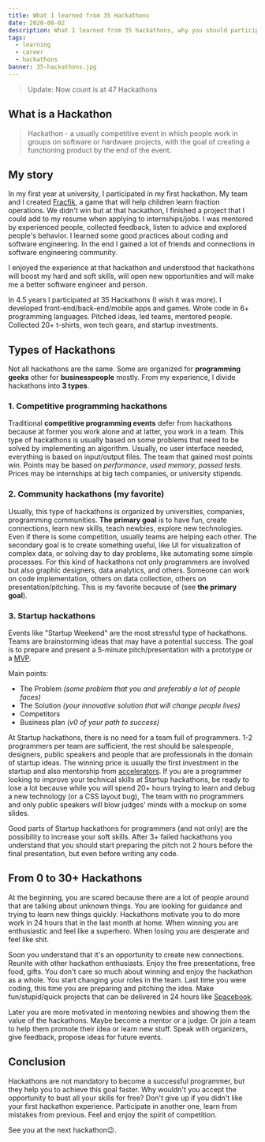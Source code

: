 ```yaml
---
title: What I learned from 35 Hackathons
date: 2020-08-02
description: What I learned from 35 hackathons, why you should participate at hackathons, how to gain experience without a full-time job.
tags:
  - learning
  - career
  - hackathons
banner: 35-hackathons.jpg
---
```


> Update: Now count is at 47 Hackathons

## What is a Hackathon

> Hackathon - a usually competitive event in which people work in groups on software or hardware projects, with the goal of creating a functioning product by the end of the event.

## My story

In my first year at university, I participated in my first hackathon.
My team and I created [Fracfik](https://strdr4605.github.io/fracfik), a game that will help children learn fraction operations.
We didn't win but at that hackathon, I finished a project that I could add to my resume when applying to internships/jobs.
I was mentored by experienced people, collected feedback, listen to advice and explored people's behavior.
I learned some good practices about coding and software engineering.
In the end I gained a lot of friends and connections in software engineering community.

I enjoyed the experience at that hackathon and understood that hackathons will boost my hard and soft skills,
will open new opportunities and will make me a better software engineer and person.

In 4.5 years I participated at 35 Hackathons (I wish it was more).
I developed front-end/back-end/mobile apps and games.
Wrote code in 6+ programming languages.
Pitched ideas, led teams, mentored people.
Collected 20+ t-shirts, won tech gears, and startup investments.

## Types of Hackathons

Not all hackathons are the same. Some are organized for **programming geeks** other for **businesspeople** mostly.
From my experience, I divide hackathons into **3 types**.

### 1. Competitive programming hackathons

Traditional **competitive programming events** defer from hackathons because at former you work alone and at latter, you work in a team.
This type of hackathons is usually based on some problems that need to be solved by implementing an algorithm.
Usually, no user interface needed, everything is based on input/output files. The team that gained most points win.
Points may be based on _performance_, _used memory_, _passed tests_. Prices may be internships at big tech companies, or university stipends.

### 2. Community hackathons (my favorite)

Usually, this type of hackathons is organized by universities, companies, programming communities.
**The primary goal** is to have fun, create connections, learn new skills, teach newbies, explore new technologies.
Even if there is some competition, usually teams are helping each other.
The secondary goal is to create something useful, like UI for visualization of complex data, or solving day to day problems,
like automating some simple processes. For this kind of hackathons not only programmers are involved but also graphic designers,
data analytics, and others. Someone can work on code implementation, others on data collection, others on presentation/pitching.
This is my favorite because of (see **the primary goal**).

### 3. Startup hackathons

Events like "Startup Weekend" are the most stressful type of hackathons.
Teams are brainstorming ideas that may have a potential success.
The goal is to prepare and present a 5-minute pitch/presentation with a prototype or a [MVP](https://en.wikipedia.org/wiki/Minimum_viable_product).

Main points:

- The Problem _(some problem that you and preferably a lot of people faces)_
- The Solution _(your innovative solution that will change people lives)_
- Competitors
- Business plan _(v0 of your path to success)_

At Startup hackathons, there is no need for a team full of programmers.
1-2 programmers per team are sufficient, the rest should be salespeople, designers, public speakers
and people that are professionals in the domain of startup ideas.
The winning price is usually the first investment in the startup and also mentorship from [accelerators](https://en.wikipedia.org/wiki/Startup_accelerator).
If you are a programmer looking to improve your technical skills at Startup hackathons,
be ready to lose a lot because while you will spend 20+ hours trying to learn and debug a new technology (or a CSS layout bug),
The team with no programmers and only public speakers will blow judges' minds with a mockup on some slides.

Good parts of Startup hackathons for programmers (and not only) are the possibility to increase your soft skills.
After 3+ failed hackathons you understand that you should start preparing the pitch not 2 hours before the final presentation,
but even before writing any code.

## From 0 to 30+ Hackathons

At the beginning, you are scared because there are a lot of people around that are talking about unknown things.
You are looking for guidance and trying to learn new things quickly.
Hackathons motivate you to do more work in 24 hours that in the last month at home.
When winning you are enthusiastic and feel like a superhero. When losing you are desperate and feel like shit.

Soon you understand that it's an opportunity to create new connections. Reunite with other hackathon enthusiasts.
Enjoy the free presentations, free food, gifts. You don't care so much about winning and enjoy the hackathon as a whole.
You start changing your roles in the team. Last time you were coding, this time you are preparing and pitching the idea.
Make fun/stupid/quick projects that can be delivered in 24 hours like [Spacebook](https://tum-faf.github.io/spacebook/).

Later you are more motivated in mentoring newbies and showing them the value of the hackathons. Maybe become a mentor or a judge.
Or join a team to help them promote their idea or learn new stuff.
Speak with organizers, give feedback, propose ideas for future events.

## Conclusion

Hackathons are not mandatory to become a successful programmer, but they help you to achieve this goal faster.
Why wouldn't you accept the opportunity to bust all your skills for free? Don't give up if you didn't like your first hackathon experience.
Participate in another one, learn from mistakes from previous. Feel and enjoy the spirit of competition.

See you at the next hackathon😉.
